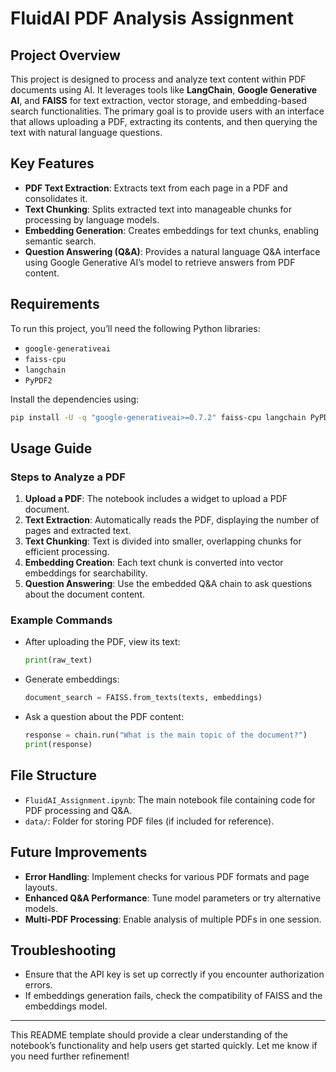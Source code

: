 # FluidAI PDF Analysis Assignment

## Project Overview

This project is designed to process and analyze text content within PDF documents using AI. It leverages tools like **LangChain**, **Google Generative AI**, and **FAISS** for text extraction, vector storage, and embedding-based search functionalities. The primary goal is to provide users with an interface that allows uploading a PDF, extracting its contents, and then querying the text with natural language questions.

## Key Features

- **PDF Text Extraction**: Extracts text from each page in a PDF and consolidates it.
- **Text Chunking**: Splits extracted text into manageable chunks for processing by language models.
- **Embedding Generation**: Creates embeddings for text chunks, enabling semantic search.
- **Question Answering (Q&A)**: Provides a natural language Q&A interface using Google Generative AI’s model to retrieve answers from PDF content.

## Requirements

To run this project, you’ll need the following Python libraries:

- `google-generativeai`
- `faiss-cpu`
- `langchain`
- `PyPDF2`

Install the dependencies using:
```bash
pip install -U -q "google-generativeai>=0.7.2" faiss-cpu langchain PyPDF2
```

## Usage Guide

### Steps to Analyze a PDF

1. **Upload a PDF**: The notebook includes a widget to upload a PDF document.
2. **Text Extraction**: Automatically reads the PDF, displaying the number of pages and extracted text.
3. **Text Chunking**: Text is divided into smaller, overlapping chunks for efficient processing.
4. **Embedding Creation**: Each text chunk is converted into vector embeddings for searchability.
5. **Question Answering**: Use the embedded Q&A chain to ask questions about the document content.

### Example Commands

- After uploading the PDF, view its text:
  ```python
  print(raw_text)
  ```
- Generate embeddings:
  ```python
  document_search = FAISS.from_texts(texts, embeddings)
  ```
- Ask a question about the PDF content:
  ```python
  response = chain.run("What is the main topic of the document?")
  print(response)
  ```

## File Structure

- `FluidAI_Assignment.ipynb`: The main notebook file containing code for PDF processing and Q&A.
- `data/`: Folder for storing PDF files (if included for reference).

## Future Improvements

- **Error Handling**: Implement checks for various PDF formats and page layouts.
- **Enhanced Q&A Performance**: Tune model parameters or try alternative models.
- **Multi-PDF Processing**: Enable analysis of multiple PDFs in one session.

## Troubleshooting

- Ensure that the API key is set up correctly if you encounter authorization errors.
- If embeddings generation fails, check the compatibility of FAISS and the embeddings model.

--- 

This README template should provide a clear understanding of the notebook’s functionality and help users get started quickly. Let me know if you need further refinement!
